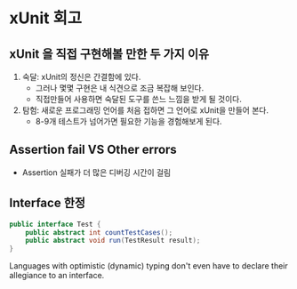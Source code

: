 # xUnit 회고

## xUnit 을 직접 구현해볼 만한 두 가지 이유
1. 숙달: xUnit의 정신은 간결함에 있다. 
   - 그러나 몇몇 구현은 내 식견으로 조금 복잡해 보인다.
   - 직접만들어 사용하면 숙달된 도구를 쓴느 느낌을 받게 될 것이다.
2. 탐험: 새로운 프로그래밍 언어를 처음 접하면 그 언어로 xUnit을 만들어 본다.
   - 8-9개 테스트가 넘어가면 필요한 기능을 경험해보게 된다.

## Assertion fail VS Other errors
- Assertion 실패가 더 많은 디버깅 시간이 걸림 

## Interface 한정
```java
public interface Test {
    public abstract int countTestCases();
    public abstract void run(TestResult result);
}
```

Languages with optimistic (dynamic) typing don't even have to declare their allegiance to an interface.
